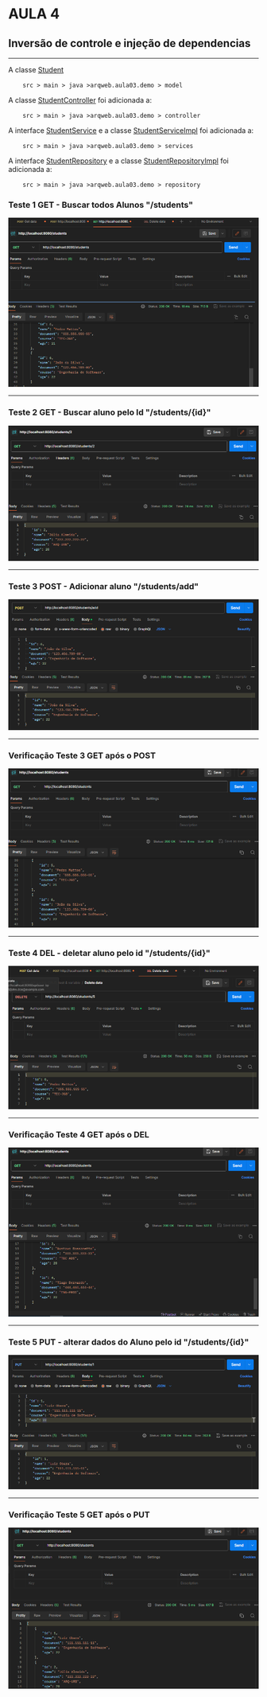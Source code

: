 # AULA 4
##  Inversão de controle e injeção de dependencias
<hr>

A classe [Student](/src/main/java/arqweb/aula03/demo/model/Student.java)
```
    src > main > java >arqweb.aula03.demo > model
```
A classe [StudentController](/src/main/java/arqweb/aula03/demo/controller/StudentController.java) foi adicionada a:
``` 
    src > main > java >arqweb.aula03.demo > controller
```

A interface [StudentService](/src/main/java/arqweb/aula03/demo/services/StudentService.java) e a classe [StudentServiceImpl](/src/main/java/arqweb/aula03/demo/services/StudentServiceImpl.java) foi adicionada a:
``` 
    src > main > java >arqweb.aula03.demo > services
```

A interface [StudentRepository](/src/main/java/arqweb/aula03/demo/repository/StudentRepository.java) e a classe [StudentRepositoryImpl](/src/main/java/arqweb/aula03/demo/repository/StudentRepositoryImpl.java) foi adicionada a:
``` 
    src > main > java >arqweb.aula03.demo > repository
```

### Teste 1 GET - Buscar todos Alunos "/students"
![Teste 1 - GET getStudents](img/getStudents.png)
<hr>

### Teste 2 GET - Buscar aluno pelo Id "/students/{id}"
![Teste 2 - GET getStudentById](img/getStudentById.png)
<hr>

### Teste 3 POST - Adicionar aluno "/students/add"
![Teste 3 - POST](img/postStudent.png)
<hr>

### Verificação Teste 3 GET após o POST
![Teste 3 - GET getStudents](img/getStudentsAfterPost.png)
<hr>

### Teste 4 DEL - deletar aluno pelo id "/students/{id}"
![Teste 4 - DEL deleteStudentById](img/deleteStudentById.png)
<hr>

### Verificação Teste 4 GET após o DEL
![Teste 4 - DEL getStudents](img/getStudentsAfterDelete.png)
<hr>

### Teste 5 PUT - alterar dados do Aluno pelo id "/students/{id}"
![Teste 5 - PUT updateStudentByID](img/updateStudentById.png)
<hr>

### Verificação Teste 5 GET após o PUT
![Teste 5 - GET getStudents](img/getStudentsAfterUpdate.png)